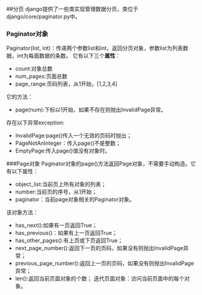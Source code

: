 ##分页
django提供了一些类实现管理数据分页，类位于django/core/paginator.py中。
### Paginator对象
Paginator(list, int)：传递两个参数list和int，返回分页对象，参数list为列表数据，int为每面数据的条数。
它有以下三个**属性**：
* count:对象总数
* num_pages:页面总数
* page_range:页码列表，从1开始，[1,2,3,4]

它的方法：
* page(num):下标以1开始，如果不存在则抛出InvalidPage异常。

存在以下异常exception:
* InvalidPage:page()传入一个无效的页码时抛出；
* PageNotAnInteger：传入page()不是整数；
* EmptyPage:传入page()值没有对象时。

###Page对象
Paginator对象的page()方法返回Page对象，不需要手动构造。它有以下属性：
* object_list:当前页上所有对象的列表；
* number:当前页的序号，从1开始；
* paginator：当前page对象相关的Paginator对象。

该对象方法：
* has_next():如果有一页返回True；
* has_previous()：如果有上一页返回True；
* has_other_pages():有上页或下页返回True；
* next_page_number():返回下一页的页码，如果没有则抛出InvalidPage异常；
* previous_page_number():返回上一页的页码，如果没有则抛出InvalidPage异常；
* len():返回当前页面对象的个数；
迭代页面对象：访问当前页面中的每个对象。
